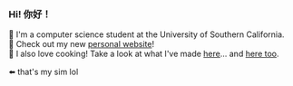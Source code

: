 ### Hi! 你好！

🧠 I'm a computer science student at the University of Southern California.  
👀 Check out my new [personal website](https://sihan.me)!  
🍳 I also love cooking! Take a look at what I've made [here](https://instagram.com/thecalecafe)... and [here too](https://vsco.co/dvsnho).  
  
⬅️ that's my sim lol
<!--
![funny_raccoon](https://i.ytimg.com/vi/IRdivT8pcl4/maxresdefault.jpg)

<!--
**dvsho/dvsho** is a ✨ _special_ ✨ repository because its `README.md` (this file) appears on your GitHub profile.

Here are some ideas to get you started:

- 🔭 I’m currently working on ...
- 🌱 I’m currently learning ...
- 👯 I’m looking to collaborate on ...
- 🤔 I’m looking for help with ...
- 💬 Ask me about ...
- 📫 How to reach me: ...
- 😄 Pronouns: ...
- ⚡ Fun fact: ...
-->
